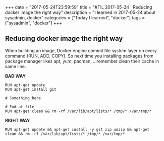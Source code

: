 +++
date = "2017-05-24T23:59:59"
title = "#TIL 2017-05-24 : Reducing docker image the right way"
description = "I learned in 2017-05-24 about sysadmin, docker"
categories = ["Today I learned", "docker"]
tags = ["sysadmin", "docker"]
+++



## Reducing docker image the right way

When building an image, Docker engine commit file system layer on every command (RUN, ADD, COPY). So next time you installing packages from package manager likes apt, yum, pacman, ...remember clean their cache in same line.

**BAD WAY**

```
RUN apt-get update
RUN apt-get install git

# Something here

# End of file
RUN apt-get clean && rm -rf /var/lib/apt/lists/* /tmp/* /var/tmp/*
```

**RIGHT WAY**

```
RUN apt-get update && apt-get install -y git zip unzip && apt-get clean && rm -rf /var/lib/apt/lists/* /tmp/* /var/tmp/*
```
